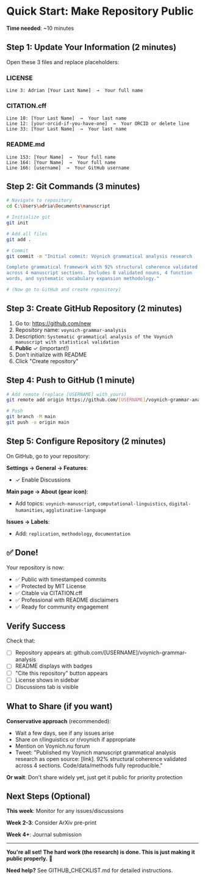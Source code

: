 # Quick Start: Make Repository Public

**Time needed**: ~10 minutes

## Step 1: Update Your Information (2 minutes)

Open these 3 files and replace placeholders:

### LICENSE
```
Line 3: Adrian [Your Last Name]  →  Your full name
```

### CITATION.cff
```
Line 10: [Your Last Name]  →  Your last name
Line 12: [your-orcid-if-you-have-one]  →  Your ORCID or delete line
Line 33: [Your Last Name]  →  Your last name
```

### README.md
```
Line 153: [Your Name]  →  Your full name
Line 164: [Your Name]  →  Your full name
Line 166: [username]  →  Your GitHub username
```

## Step 2: Git Commands (3 minutes)

```bash
# Navigate to repository
cd C:\Users\adria\Documents\manuscript

# Initialize git
git init

# Add all files
git add .

# Commit
git commit -m "Initial commit: Voynich grammatical analysis research

Complete grammatical framework with 92% structural coherence validated 
across 4 manuscript sections. Includes 8 validated nouns, 4 function 
words, and systematic vocabulary expansion methodology."

# (Now go to GitHub and create repository)
```

## Step 3: Create GitHub Repository (2 minutes)

1. Go to: https://github.com/new
2. Repository name: `voynich-grammar-analysis`
3. Description: `Systematic grammatical analysis of the Voynich manuscript with statistical validation`
4. **Public** ✓ (important!)
5. Don't initialize with README
6. Click "Create repository"

## Step 4: Push to GitHub (1 minute)

```bash
# Add remote (replace [USERNAME] with yours)
git remote add origin https://github.com/[USERNAME]/voynich-grammar-analysis.git

# Push
git branch -M main
git push -u origin main
```

## Step 5: Configure Repository (2 minutes)

On GitHub, go to your repository:

**Settings → General → Features**:
- ✓ Enable Discussions

**Main page → About (gear icon)**:
- Add topics: `voynich-manuscript`, `computational-linguistics`, `digital-humanities`, `agglutinative-language`

**Issues → Labels**:
- Add: `replication`, `methodology`, `documentation`

## ✅ Done!

Your repository is now:
- ✅ Public with timestamped commits
- ✅ Protected by MIT License
- ✅ Citable via CITATION.cff
- ✅ Professional with README disclaimers
- ✅ Ready for community engagement

## Verify Success

Check that:
- [ ] Repository appears at: github.com/[USERNAME]/voynich-grammar-analysis
- [ ] README displays with badges
- [ ] "Cite this repository" button appears
- [ ] License shows in sidebar
- [ ] Discussions tab is visible

## What to Share (if you want)

**Conservative approach** (recommended):
- Wait a few days, see if any issues arise
- Share on r/linguistics or r/voynich if appropriate
- Mention on Voynich.nu forum
- Tweet: "Published my Voynich manuscript grammatical analysis research as open source: [link]. 92% structural coherence validated across 4 sections. Code/data/methods fully reproducible."

**Or wait**: Don't share widely yet, just get it public for priority protection

## Next Steps (Optional)

**This week**: Monitor for any issues/discussions

**Week 2-3**: Consider ArXiv pre-print

**Week 4+**: Journal submission

---

**You're all set! The hard work (the research) is done. This is just making it public properly.** 🎉

**Need help?** See GITHUB_CHECKLIST.md for detailed instructions.
